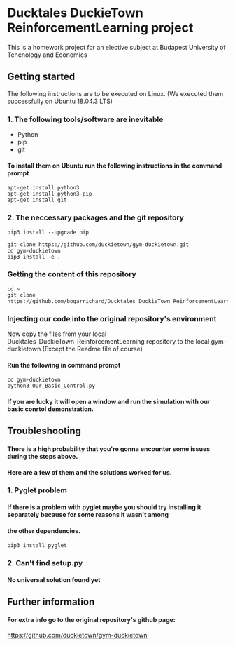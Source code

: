 # Ducktales DuckieTown ReinforcementLearning project
This is a homework project for an elective subject at Budapest University of Tehcnology and Economics 

## Getting started

The following instructions are to be executed on Linux. (We executed them successfully on Ubuntu 18.04.3 LTS)

### 1. The following tools/software are inevitable

- Python
- pip
- git

#### To install them on Ubuntu run the following instructions in the command prompt
```
apt-get install python3
apt-get install python3-pip
apt-get install git
```
### 2. The neccessary packages and the git repository
```
pip3 install --upgrade pip

git clone https://github.com/duckietown/gym-duckietown.git
cd gym-duckietown
pip3 install -e .
```
### Getting the content of this repository
```
cd ~
git clone https://github.com/bogarrichard/Ducktales_DuckieTown_ReinforcementLearning.git
```
### Injecting our code into the original repository's environment
Now copy the files from your local Ducktales_DuckieTown_ReinforcementLearning repository to the local gym-duckietown (Except the Readme file of course)
#### Run the following in command prompt
```
cd gym-duckietown
python3 Our_Basic_Control.py
```
#### If you are lucky it will open a window and run the simulation with our basic conrtol demonstration.

## Troubleshooting

#### There is a high probability that you're gonna encounter some issues during the steps above.
#### Here are a few of them and the solutions worked for us.

### 1. Pyglet problem
#### If there is a problem with pyglet maybe you should try installing it separately because for some reasons it wasn't among
#### the other dependencies.
```
pip3 install pyglet
```
### 2. Can't find setup.py
#### No universal solution found yet

## Further information 
#### For extra info go to the original repository's github page:
https://github.com/duckietown/gym-duckietown
